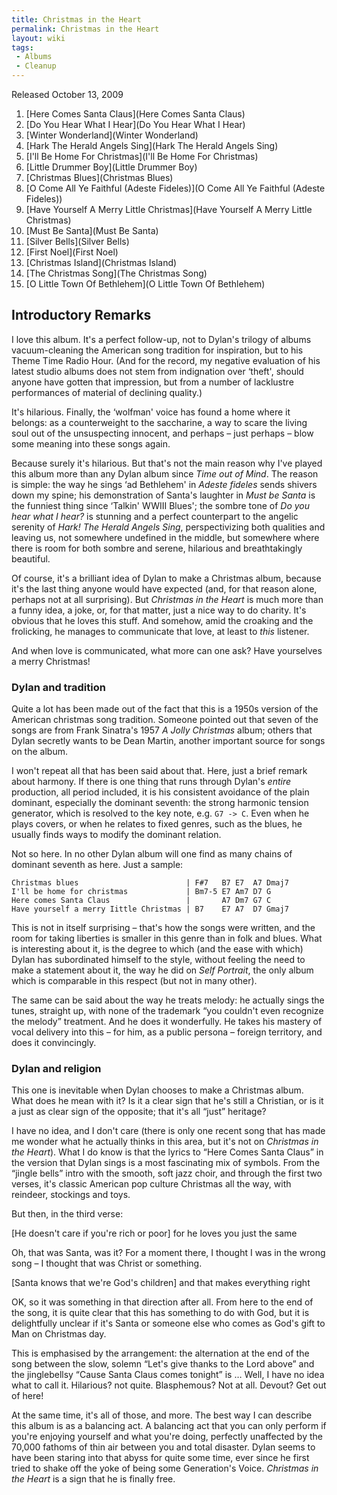 ```yaml
---
title: Christmas in the Heart
permalink: Christmas in the Heart
layout: wiki
tags:
 - Albums
 - Cleanup
---
```


Released October 13, 2009

1.  [Here Comes Santa Claus](Here Comes Santa Claus)
2.  [Do You Hear What I Hear](Do You Hear What I Hear)
3.  [Winter Wonderland](Winter Wonderland)
4.  [Hark The Herald Angels
    Sing](Hark The Herald Angels Sing)
5.  [I'll Be Home For Christmas](I'll Be Home For Christmas)
6.  [Little Drummer Boy](Little Drummer Boy)
7.  [Christmas Blues](Christmas Blues)
8.  [O Come All Ye Faithful (Adeste
    Fideles)](O Come All Ye Faithful (Adeste Fideles))
9.  [Have Yourself A Merry Little
    Christmas](Have Yourself A Merry Little Christmas)
10. [Must Be Santa](Must Be Santa)
11. [Silver Bells](Silver Bells)
12. [First Noel](First Noel)
13. [Christmas Island](Christmas Island)
14. [The Christmas Song](The Christmas Song)
15. [O Little Town Of Bethlehem](O Little Town Of Bethlehem)

## Introductory Remarks

I love this album. It's a perfect follow-up, not to Dylan's trilogy of
albums vacuum-cleaning the American song tradition for inspiration, but
to his Theme Time Radio Hour. (And for the record, my negative
evaluation of his latest studio albums does not stem from indignation
over ‘theft', should anyone have gotten that impression, but from a
number of lacklustre performances of material of declining quality.)

It's hilarious. Finally, the ‘wolfman' voice has found a home where it
belongs: as a counterweight to the saccharine, a way to scare the living
soul out of the unsuspecting innocent, and perhaps – just perhaps – blow
some meaning into these songs again.

Because surely it's hilarious. But that's not the main reason why I've
played this album more than any Dylan album since *Time out of
Mind*. The reason is simple: the way he sings ‘ad Bethlehem' in
*Adeste fideles* sends shivers down my spine; his demonstration
of Santa's laughter in *Must be Santa* is the funniest thing
since ‘Talkin' WWIII Blues'; the sombre tone of *Do you hear what I
hear?* is stunning and a perfect counterpart to the angelic serenity
of *Hark! The Herald Angels Sing*, perspectivizing both qualities
and leaving us, not somewhere undefined in the middle, but somewhere
where there is room for both sombre and serene, hilarious and
breathtakingly beautiful.

Of course, it's a brilliant idea of Dylan to make a Christmas album,
because it's the last thing anyone would have expected (and, for that
reason alone, perhaps not at all surprising). But *Christmas in the
Heart* is much more than a funny idea, a joke, or, for that matter,
just a nice way to do charity. It's obvious that he loves this stuff.
And somehow, amid the croaking and the frolicking, he manages to
communicate that love, at least to *this* listener.

And when love is communicated, what more can one ask? Have yourselves a
merry Christmas!

### Dylan and tradition

Quite a lot has been made out of the fact that this is a 1950s version
of the American christmas song tradition. Someone pointed out that seven
of the songs are from Frank Sinatra's 1957 *A Jolly Christmas*
album; others that Dylan secretly wants to be Dean Martin, another
important source for songs on the album.

I won't repeat all that has been said about that. Here, just a brief
remark about harmony. If there is one thing that runs through Dylan's
*entire* production, all period included, it is his consistent
avoidance of the plain dominant, especially the dominant seventh: the
strong harmonic tension generator, which is resolved to the key note,
e.g. `G7 -> C`. Even when he plays covers, or when he relates to
fixed genres, such as the blues, he usually finds ways to modify the
dominant relation.

Not so here. In no other Dylan album will one find as many chains of
dominant seventh as here. Just a sample:

    Christmas blues                        | F#7   B7 E7  A7 Dmaj7
    I'll be home for christmas             | Bm7-5 E7 Am7 D7 G
    Here comes Santa Claus                 |       A7 Dm7 G7 C
    Have yourself a merry Iittle Christmas | B7    E7 A7  D7 Gmaj7

This is not in itself surprising – that's how the songs were written,
and the room for taking liberties is smaller in this genre than in folk
and blues. What is interesting about it, is the degree to which (and the
ease with which) Dylan has subordinated himself to the style, without
feeling the need to make a statement about it, the way he did on
*Self Portrait*, the only album which is comparable in this
respect (but not in many other).

The same can be said about the way he treats melody: he actually sings
the tunes, straight up, with none of the trademark “you couldn't even
recognize the melody” treatment. And he does it wonderfully. He takes
his mastery of vocal delivery into this – for him, as a public persona –
foreign territory, and does it convincingly.

### Dylan and religion

This one is inevitable when Dylan chooses to make a Christmas album.
What does he mean with it? Is it a clear sign that he's still a
Christian, or is it a just as clear sign of the opposite; that it's all
“just” heritage?

I have no idea, and I don't care (there is only one recent song that has
made me wonder what he actually thinks in this area, but it's not on
*Christmas in the Heart*). What I do know is that the lyrics to
“Here Comes Santa Claus” in the version that Dylan sings is a most
fascinating mix of symbols. From the “jingle bells” intro with the
smooth, soft jazz choir, and through the first two verses, it's classic
American pop culture Christmas all the way, with reindeer, stockings and
toys.

But then, in the third verse:

[He doesn't care if you're rich or poor]
for he loves you just the same

Oh, that was Santa, was it? For a moment there, I thought I was in the
wrong song – I thought that was Christ or something.

[Santa knows that we're God's children]
and that makes everything right

OK, so it was something in that direction after all. From here to the
end of the song, it is quite clear that this has something to do with
God, but it is delightfully unclear if it's Santa or someone else who
comes as God's gift to Man on Christmas day.

This is emphasised by the arrangement: the alternation at the end of the
song between the slow, solemn “Let's give thanks to the Lord above” and
the jinglebellsy “Cause Santa Claus comes tonight” is … Well, I have no
idea what to call it. Hilarious? not quite. Blasphemous? Not at all.
Devout? Get out of here!

At the same time, it's all of those, and more. The best way I can
describe this album is as a balancing act. A balancing act that you can
only perform if you're enjoying yourself and what you're doing,
perfectly unaffected by the 70,000 fathoms of thin air between you and
total disaster. Dylan seems to have been staring into that abyss for
quite some time, ever since he first tried to shake off the yoke of
being some Generation's Voice. *Christmas in the Heart* is a sign
that he is finally free.
